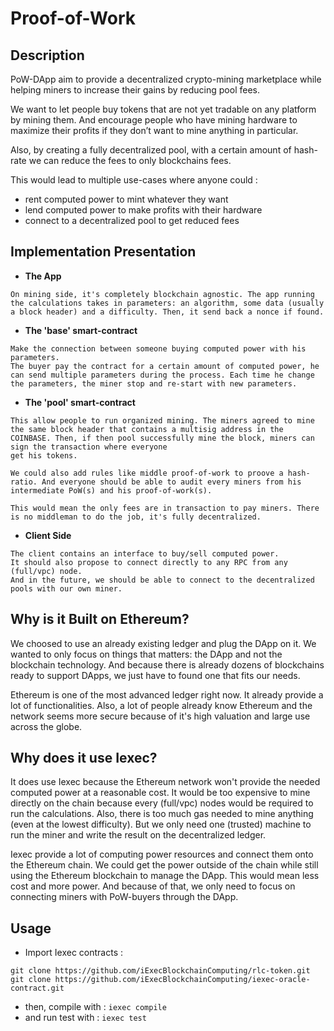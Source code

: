 # Proof-of-Work

## Description

PoW-DApp aim to provide a decentralized crypto-mining marketplace while helping
miners to increase their gains by reducing pool fees.  

We want to let people buy tokens that are not yet tradable on any platform by
mining them. And encourage people who have mining hardware to maximize their
profits if they don’t want to mine anything in particular.  

Also, by creating a fully decentralized pool, with a certain amount of hash-rate
we can reduce the fees to only blockchains fees.

This would lead to multiple use-cases where anyone could :
 + rent computed power to mint whatever they want
 + lend computed power to make profits with their hardware
 + connect to a decentralized pool to get reduced fees

## Implementation Presentation

 + __The App__
```
On mining side, it's completely blockchain agnostic. The app running the calculations takes in parameters: an algorithm, some data (usually a block header) and a difficulty. Then, it send back a nonce if found.
```

 + __The 'base' smart-contract__
```
Make the connection between someone buying computed power with his parameters.  
The buyer pay the contract for a certain amount of computed power, he can send multiple parameters during the process. Each time he change the parameters, the miner stop and re-start with new parameters.
```

 + __The 'pool' smart-contract__
```
This allow people to run organized mining. The miners agreed to mine the same block header that contains a multisig address in the COINBASE. Then, if then pool successfully mine the block, miners can sign the transaction where everyone
get his tokens.  

We could also add rules like middle proof-of-work to proove a hash-ratio. And everyone should be able to audit every miners from his intermediate PoW(s) and his proof-of-work(s).  

This would mean the only fees are in transaction to pay miners. There is no middleman to do the job, it's fully decentralized.
```

 + __Client Side__
```
The client contains an interface to buy/sell computed power.  
It should also propose to connect directly to any RPC from any (full/vpc) node.  
And in the future, we should be able to connect to the decentralized pools with our own miner.
```

## Why is it Built on Ethereum?

We choosed to use an already existing ledger and plug the DApp on it. We wanted
to only focus on things that matters: the DApp and not the blockchain
technology. And because there is already dozens of blockchains ready to support
DApps, we just have to found one that fits our needs.

Ethereum is one of the most advanced ledger right now. It already provide a lot
of functionalities. Also, a lot of people already know Ethereum and the network
seems more secure because of it's high valuation and large use across the globe.

## Why does it use Iexec?

It does use Iexec because the Ethereum network won't provide the needed computed
power at a reasonable cost. It would be too expensive to mine directly on the
chain because every (full/vpc) nodes would be required to run the calculations.
Also, there is too much gas needed to mine anything (even at the lowest
difficulty). But we only need one (trusted) machine to run the miner and write
the result on the decentralized ledger.

Iexec provide a lot of computing power resources and connect them onto the
Ethereum chain. We could get the power outside of the chain while still using
the Ethereum blockchain to manage the DApp. This would mean less cost and more
power. And because of that, we only need to focus on connecting miners with
PoW-buyers through the DApp.

## Usage
 + Import Iexec contracts :
```
git clone https://github.com/iExecBlockchainComputing/rlc-token.git
git clone https://github.com/iExecBlockchainComputing/iexec-oracle-contract.git
```

 + then, compile with : `iexec compile`
 + and run test with : `iexec test`
